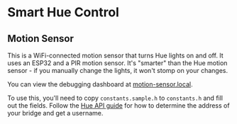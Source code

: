 # Smart Hue Control

## Motion Sensor

This is a WiFi-connected motion sensor that turns Hue lights on and off. It uses
an ESP32 and a PIR motion sensor. It's "smarter" than the Hue motion sensor -
if you manually change the lights, it won't stomp on your changes.

You can view the debugging dashboard at
[motion-sensor.local](http://motion-sensor.local/).

To use this, you'll need to copy `constants.sample.h` to `constants.h` and fill
out the fields. Follow the [Hue API
guide](https://developers.meethue.com/develop/get-started-2/core-concepts/) for
how to determine the address of your bridge and get a username.
